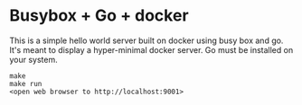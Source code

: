 # Busybox + Go + docker
This is a simple hello world server built on docker using busy box and go. It's meant to display a hyper-minimal docker server. Go must be installed on your system.

```
make
make run
<open web browser to http://localhost:9001>
```
